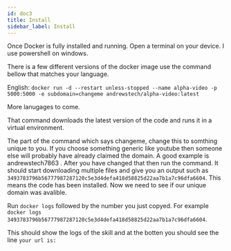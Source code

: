 ```yaml
---
id: doc3
title: Install
sidebar_label: Install
---
```


Once Docker is fully installed and running. Open a terminal on your device. I use powershell on windows. 

There is a few different versions of the docker image use the command bellow that matches your language. 

English: ``` docker run -d --restart unless-stopped --name alpha-video -p 5000:5000 -e subdomain=changeme andrewstech/alpha-video:latest ```


More lanugages to come.

That command downloads the latest version of the code and runs it in a virtual environment.

The part of the command which says changeme, change this to somthing unique to you. If you choose something generic like youtube then someone else will probably have already claimed the domain. A good example is andrewstech7863 . After you have changed that then run the command. It should start downloading multiple files and give you an output such as ``` 3493783796b56777987287120c5e3d4defa418d58825d22aa7b1a7c96dfa6604 ```. This means the code has been installed. Now we need to see if our unique domain was avalible.

Run ``` docker logs ``` followed by the number you just copyed. For example ``` docker logs 3493783796b56777987287120c5e3d4defa418d58825d22aa7b1a7c96dfa6604 ```.

This should show the logs of the skill and at the botten you should see the line ``` your url is: ```





